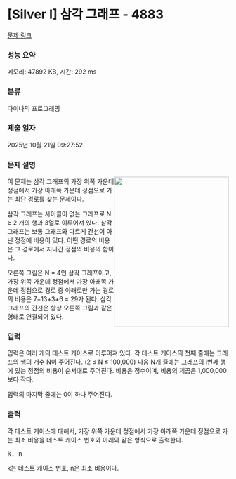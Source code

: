 # [Silver I] 삼각 그래프 - 4883 

[문제 링크](https://www.acmicpc.net/problem/4883) 

### 성능 요약

메모리: 47892 KB, 시간: 292 ms

### 분류

다이나믹 프로그래밍

### 제출 일자

2025년 10월 21일 09:27:52

### 문제 설명

<p><img alt="" src="https://www.acmicpc.net/upload/images/trigraph.png" style="float:right; height:342px; width:261px">이 문제는 삼각 그래프의 가장 위쪽 가운데 정점에서 가장 아래쪽 가운데 정점으로 가는 최단 경로를 찾는 문제이다.</p>

<p>삼각 그래프는 사이클이 없는 그래프로 N ≥ 2 개의 행과 3열로 이루어져 있다. 삼각 그래프는 보통 그래프와 다르게 간선이 아닌 정점에 비용이 있다. 어떤 경로의 비용은 그 경로에서 지나간 정점의 비용의 합이다.</p>

<p>오른쪽 그림은 N = 4인 삼각 그래프이고, 가장 위쪽 가운데 정점에서 가장 아래쪽 가운데 정점으로 경로 중 아래로만 가는 경로의 비용은 7+13+3+6 = 29가 된다. 삼각 그래프의 간선은 항상 오른쪽 그림과 같은 형태로 연결되어 있다.</p>

### 입력 

 <p>입력은 여러 개의 테스트 케이스로 이루어져 있다. 각 테스트 케이스의 첫째 줄에는 그래프의 행의 개수 N이 주어진다. (2 ≤ N ≤ 100,000) 다음 N개 줄에는 그래프의 i번째 행에 있는 정점의 비용이 순서대로 주어진다. 비용은 정수이며, 비용의 제곱은 1,000,000보다 작다.</p>

<p>입력의 마지막 줄에는 0이 하나 주어진다.</p>

### 출력 

 <p>각 테스트 케이스에 대해서, 가장 위쪽 가운데 정점에서 가장 아래쪽 가운데 정점으로 가는 최소 비용을 테스트 케이스 번호와 아래와 같은 형식으로 출력한다.</p>

<pre>k. n</pre>

<p>k는 테스트 케이스 번호, n은 최소 비용이다.</p>

